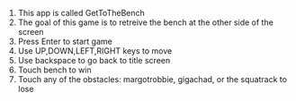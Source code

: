1. This app is called GetToTheBench
2. The goal of this game is to retreive the bench at the other side of the screen
3. Press Enter to start game
4. Use UP,DOWN,LEFT,RIGHT keys to move
5. Use backspace to go back to title screen
6. Touch bench to win
7. Touch any of the obstacles: margotrobbie, gigachad, or the squatrack to lose
